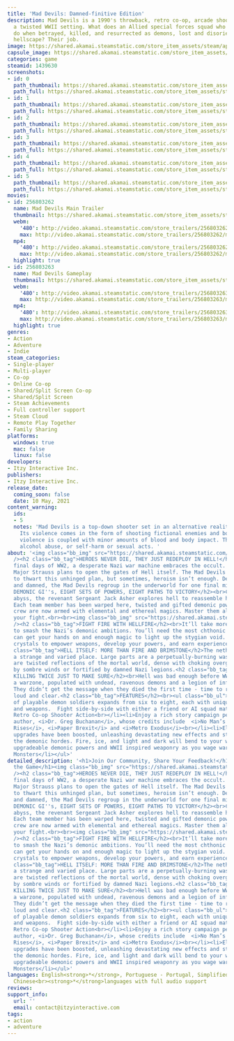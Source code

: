 ```yaml
---
title: 'Mad Devils: Damned-finitive Edition'
description: Mad Devils is a 1990's throwback, retro co-op, arcade shooter set in
  a twisted WWII setting. What does an Allied special forces squad who hunt Nazi occultists
  do when betrayed, killed, and resurrected as demons, lost and disoriented in ruined
  hellscape? Their job.
image: https://shared.akamai.steamstatic.com/store_item_assets/steam/apps/1439630/header.jpg?t=1723753309
capsule_image: https://shared.akamai.steamstatic.com/store_item_assets/steam/apps/1439630/capsule_231x87.jpg?t=1723753309
categories: game
steamid: 1439630
screenshots:
- id: 0
  path_thumbnail: https://shared.akamai.steamstatic.com/store_item_assets/steam/apps/1439630/ss_0a209109d86fa8ae3f05985dd5eb4c818483f8f8.600x338.jpg?t=1723753309
  path_full: https://shared.akamai.steamstatic.com/store_item_assets/steam/apps/1439630/ss_0a209109d86fa8ae3f05985dd5eb4c818483f8f8.1920x1080.jpg?t=1723753309
- id: 1
  path_thumbnail: https://shared.akamai.steamstatic.com/store_item_assets/steam/apps/1439630/ss_7ae187482c11a8723c769ba0fd3095a89f126ca2.600x338.jpg?t=1723753309
  path_full: https://shared.akamai.steamstatic.com/store_item_assets/steam/apps/1439630/ss_7ae187482c11a8723c769ba0fd3095a89f126ca2.1920x1080.jpg?t=1723753309
- id: 2
  path_thumbnail: https://shared.akamai.steamstatic.com/store_item_assets/steam/apps/1439630/ss_31bf4e3d69df9d6ccb087f01adbf51ea2f1416d9.600x338.jpg?t=1723753309
  path_full: https://shared.akamai.steamstatic.com/store_item_assets/steam/apps/1439630/ss_31bf4e3d69df9d6ccb087f01adbf51ea2f1416d9.1920x1080.jpg?t=1723753309
- id: 3
  path_thumbnail: https://shared.akamai.steamstatic.com/store_item_assets/steam/apps/1439630/ss_ce5886496f5212ea187da098bbb3613d32aca9f9.600x338.jpg?t=1723753309
  path_full: https://shared.akamai.steamstatic.com/store_item_assets/steam/apps/1439630/ss_ce5886496f5212ea187da098bbb3613d32aca9f9.1920x1080.jpg?t=1723753309
- id: 4
  path_thumbnail: https://shared.akamai.steamstatic.com/store_item_assets/steam/apps/1439630/ss_2b1bf4fe1757f6f58b43a963b014e67c8fee9403.600x338.jpg?t=1723753309
  path_full: https://shared.akamai.steamstatic.com/store_item_assets/steam/apps/1439630/ss_2b1bf4fe1757f6f58b43a963b014e67c8fee9403.1920x1080.jpg?t=1723753309
- id: 5
  path_thumbnail: https://shared.akamai.steamstatic.com/store_item_assets/steam/apps/1439630/ss_25961ef2db9372f26713f28535a6f545e880b895.600x338.jpg?t=1723753309
  path_full: https://shared.akamai.steamstatic.com/store_item_assets/steam/apps/1439630/ss_25961ef2db9372f26713f28535a6f545e880b895.1920x1080.jpg?t=1723753309
movies:
- id: 256803262
  name: Mad Devils Main Trailer
  thumbnail: https://shared.akamai.steamstatic.com/store_item_assets/steam/apps/256803262/movie.293x165.jpg?t=1723599809
  webm:
    '480': http://video.akamai.steamstatic.com/store_trailers/256803262/movie480_vp9.webm?t=1723599809
    max: http://video.akamai.steamstatic.com/store_trailers/256803262/movie_max_vp9.webm?t=1723599809
  mp4:
    '480': http://video.akamai.steamstatic.com/store_trailers/256803262/movie480.mp4?t=1723599809
    max: http://video.akamai.steamstatic.com/store_trailers/256803262/movie_max.mp4?t=1723599809
  highlight: true
- id: 256803263
  name: Mad Devils Gameplay
  thumbnail: https://shared.akamai.steamstatic.com/store_item_assets/steam/apps/256803263/movie.293x165.jpg?t=1606145247
  webm:
    '480': http://video.akamai.steamstatic.com/store_trailers/256803263/movie480_vp9.webm?t=1606145247
    max: http://video.akamai.steamstatic.com/store_trailers/256803263/movie_max_vp9.webm?t=1606145247
  mp4:
    '480': http://video.akamai.steamstatic.com/store_trailers/256803263/movie480.mp4?t=1606145247
    max: http://video.akamai.steamstatic.com/store_trailers/256803263/movie_max.mp4?t=1606145247
  highlight: true
genres:
- Action
- Adventure
- Indie
steam_categories:
- Single-player
- Multi-player
- Co-op
- Online Co-op
- Shared/Split Screen Co-op
- Shared/Split Screen
- Steam Achievements
- Full controller support
- Steam Cloud
- Remote Play Together
- Family Sharing
platforms:
  windows: true
  mac: false
  linux: false
developers:
- Itzy Interactive Inc.
publishers:
- Itzy Interactive Inc.
release_date:
  coming_soon: false
  date: 10 May, 2021
content_warning:
  ids:
  - 5
  notes: 'Mad Devils is a top-down shooter set in an alternative reality of WWII.
    Its violence comes in the form of shooting fictional enemies and bosses. This
    violence is coupled with minor amounts of blood and body impact. There''s no drug,
    alcohol abuse, or self-harm or sexual acts. '
about: '<img class="bb_img" src="https://shared.akamai.steamstatic.com/store_item_assets/steam/apps/1439630/extras/MadDevilsGif_1_.gif?t=1723753309"
  /><h2 class="bb_tag">HEROES NEVER DIE, THEY JUST REDEPLOY IN HELL!</h2><br>In the
  final days of WW2, a desperate Nazi war machine embraces the occult. The maniacal
  Major Strauss plans to open the gates of Hell itself. The Mad Devils are deployed
  to thwart this unhinged plan, but sometimes, heroism isn’t enough. Defeated, lost
  and damned, the Mad Devils regroup in the underworld for one final mission.<h2 class="bb_tag">EIGHT
  DEMONIC GI''s, EIGHT SETS OF POWERS, EIGHT PATHS TO VICTORY</h2><br>Cast into the
  abyss, the revenant Sergeant Jack Asher explores hell to reassemble his fallen squad.
  Each team member has been warped here, twisted and gifted demonic powers. Your expert
  crew are now armed with elemental and ethereal magics. Master them all and finish
  your fight.<br><br><img class="bb_img" src="https://shared.akamai.steamstatic.com/store_item_assets/steam/apps/1439630/extras/Mad_Devils_2.gif?t=1723753309"
  /><h2 class="bb_tag">FIGHT FIRE WITH HELLFIRE</h2><br>It’ll take more than guns
  to smash the Nazi’s demonic ambitions. You’ll need the most chthonic weapons you
  can get your hands on and enough magic to light up the stygian void. Collect demonic
  crystals to empower weapons, develop your powers, and earn experience through violence.<h2
  class="bb_tag">HELL ITSELF: MORE THAN FIRE AND BRIMSTONE</h2>The netherworld is
  a strange and varied place. Large parts are a perpetually-burning wasteland, others
  are twisted reflections of the mortal world, dense with choking overgrowth, frozen
  by sombre winds or fortified by damned Nazi legions.<h2 class="bb_tag">NAZIS: WORTH
  KILLING TWICE JUST TO MAKE SURE</h2><br>Hell was bad enough before WWII. Now it’s
  a warzone, populated with undead, ravenous demons and a legion of infernal Nazis.
  They didn’t get the message when they died the first time - time to repeat the lesson,
  loud and clear.<h2 class="bb_tag">FEATURES</h2><br><ul class="bb_ul"><li>The roster
  of playable demon soldiers expands from six to eight, each with unique abilities
  and weapons.  Fight side-by-side with either a friend or AI squad mate<br></li><li>1990''s
  Retro Co-op Shooter Action<br></li><li>Enjoy a rich story campaign penned by UK
  author, <i>Dr. Greg Buchanan</i>, whose credits include  <i>No Man’s Sky: Atlas
  Rises</i>, <i>Paper Brexit</i> and <i>Metro Exodus</i><br></li><li>Elemental weapon
  upgrades have been boosted, unleashing devastating new effects and strategies against
  the demonic hordes. Fire, ice, and light and dark will bend to your will<br></li><li>Use
  upgradeable demonic powers and WWII inspired weaponry as you wage war against Nazi
  Monsters</li></ul>'
detailed_description: '<h1>Join Our Community, Share Your Feedback!</h1><p></p><br><h1>About
  the Game</h1><img class="bb_img" src="https://shared.akamai.steamstatic.com/store_item_assets/steam/apps/1439630/extras/MadDevilsGif_1_.gif?t=1723753309"
  /><h2 class="bb_tag">HEROES NEVER DIE, THEY JUST REDEPLOY IN HELL!</h2><br>In the
  final days of WW2, a desperate Nazi war machine embraces the occult. The maniacal
  Major Strauss plans to open the gates of Hell itself. The Mad Devils are deployed
  to thwart this unhinged plan, but sometimes, heroism isn’t enough. Defeated, lost
  and damned, the Mad Devils regroup in the underworld for one final mission.<h2 class="bb_tag">EIGHT
  DEMONIC GI''s, EIGHT SETS OF POWERS, EIGHT PATHS TO VICTORY</h2><br>Cast into the
  abyss, the revenant Sergeant Jack Asher explores hell to reassemble his fallen squad.
  Each team member has been warped here, twisted and gifted demonic powers. Your expert
  crew are now armed with elemental and ethereal magics. Master them all and finish
  your fight.<br><br><img class="bb_img" src="https://shared.akamai.steamstatic.com/store_item_assets/steam/apps/1439630/extras/Mad_Devils_2.gif?t=1723753309"
  /><h2 class="bb_tag">FIGHT FIRE WITH HELLFIRE</h2><br>It’ll take more than guns
  to smash the Nazi’s demonic ambitions. You’ll need the most chthonic weapons you
  can get your hands on and enough magic to light up the stygian void. Collect demonic
  crystals to empower weapons, develop your powers, and earn experience through violence.<h2
  class="bb_tag">HELL ITSELF: MORE THAN FIRE AND BRIMSTONE</h2>The netherworld is
  a strange and varied place. Large parts are a perpetually-burning wasteland, others
  are twisted reflections of the mortal world, dense with choking overgrowth, frozen
  by sombre winds or fortified by damned Nazi legions.<h2 class="bb_tag">NAZIS: WORTH
  KILLING TWICE JUST TO MAKE SURE</h2><br>Hell was bad enough before WWII. Now it’s
  a warzone, populated with undead, ravenous demons and a legion of infernal Nazis.
  They didn’t get the message when they died the first time - time to repeat the lesson,
  loud and clear.<h2 class="bb_tag">FEATURES</h2><br><ul class="bb_ul"><li>The roster
  of playable demon soldiers expands from six to eight, each with unique abilities
  and weapons.  Fight side-by-side with either a friend or AI squad mate<br></li><li>1990''s
  Retro Co-op Shooter Action<br></li><li>Enjoy a rich story campaign penned by UK
  author, <i>Dr. Greg Buchanan</i>, whose credits include  <i>No Man’s Sky: Atlas
  Rises</i>, <i>Paper Brexit</i> and <i>Metro Exodus</i><br></li><li>Elemental weapon
  upgrades have been boosted, unleashing devastating new effects and strategies against
  the demonic hordes. Fire, ice, and light and dark will bend to your will<br></li><li>Use
  upgradeable demonic powers and WWII inspired weaponry as you wage war against Nazi
  Monsters</li></ul>'
languages: English<strong>*</strong>, Portuguese - Portugal, Simplified Chinese, Traditional
  Chinese<br><strong>*</strong>languages with full audio support
reviews:
support_info:
  url: ''
  email: contact@itzyinteractive.com
tags:
- action
- adventure
---
```


